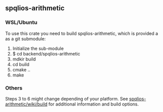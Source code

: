 

## spqlios-arithmetic

### WSL/Ubuntu
To use this crate you need to build spqlios-arithmetic, which is provided a as a git submodule:
1) Initialize the sub-module
2) $ cd backend/spqlios-arithmetic
3) mdkir build
4) cd build
5) cmake ..
6) make

### Others
Steps 3 to 6 might change depending of your platform. See [spqlios-arithmetic/wiki/build](https://github.com/tfhe/spqlios-arithmetic/wiki/build) for additional information and build options.